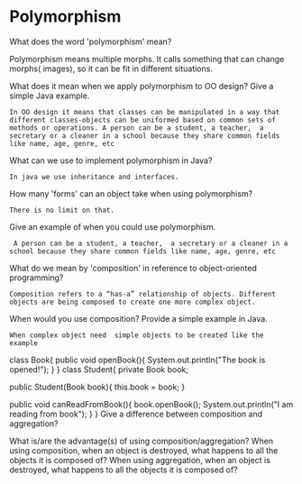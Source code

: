 # Polymorphism

What does the word 'polymorphism' mean?
	
 Polymorphism means multiple morphs. It calls something that can change morphs( images), so it can be fit in different situations.   
 
What does it mean when we apply polymorphism to OO design? Give a simple Java example.

	In OO design it means that classes can be manipulated in a way that different classes-objects can be uniformed based on common sets of methods or operations. A person can be a student, a teacher,  a secretary or a cleaner in a school because they share common fields like name, age, genre, etc
 
What can we use to implement polymorphism in Java?

	In java we use inheritance and interfaces.
 
How many 'forms' can an object take when using polymorphism?

	There is no limit on that.
 
Give an example of when you could use polymorphism.

	 A person can be a student, a teacher,  a secretary or a cleaner in a school because they share common fields like name, age, genre, etc
  
What do we mean by 'composition' in reference to object-oriented programming?

	Composition refers to a “has-a” relationship of objects. Different objects are being composed to create one more complex object.
 
When would you use composition? Provide a simple example in Java.

	When complex object need  simple objects to be created like the example


class Book{
   public void openBook(){
       System.out.println("The book is opened!");
   }
}
class Student{
   private Book book;
  
   public Student(Book book){
       this.book = book;
   }
  
   public  void canReadFromBook(){
       book.openBook();
       System.out.println("I am reading from book");
   }
}
Give a difference between composition and aggregation?


What is/are the advantage(s) of using composition/aggregation?
When using composition, when an object is destroyed, what happens to all the objects it is composed of?
When using aggregation, when an object is destroyed, what happens to all the objects it is composed of?

